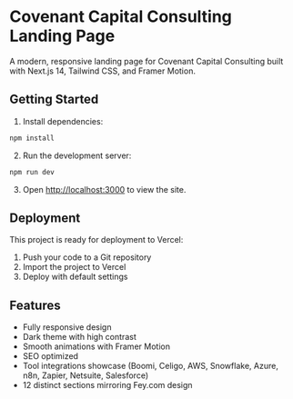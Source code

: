 # Covenant Capital Consulting Landing Page

A modern, responsive landing page for Covenant Capital Consulting built with Next.js 14, Tailwind CSS, and Framer Motion.

## Getting Started

1. Install dependencies:
```bash
npm install
```

2. Run the development server:
```bash
npm run dev
```

3. Open [http://localhost:3000](http://localhost:3000) to view the site.

## Deployment

This project is ready for deployment to Vercel:

1. Push your code to a Git repository
2. Import the project to Vercel
3. Deploy with default settings

## Features

- Fully responsive design
- Dark theme with high contrast
- Smooth animations with Framer Motion
- SEO optimized
- Tool integrations showcase (Boomi, Celigo, AWS, Snowflake, Azure, n8n, Zapier, Netsuite, Salesforce)
- 12 distinct sections mirroring Fey.com design